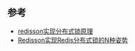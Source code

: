 ## 参考
* [redisson实现分布式锁原理](https://www.cnblogs.com/ASPNET2008/p/6385249.html)
* [Redisson实现Redis分布式锁的N种姿势](https://www.jianshu.com/p/f302aa345ca8)